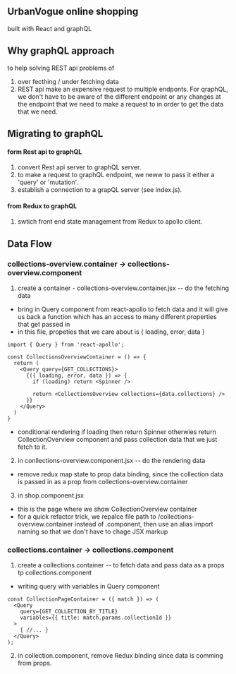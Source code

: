 ## UrbanVogue online shopping

built with React and graphQL

## Why graphQL approach

to help solving REST api problems of

1. over fecthing / under fetching data
2. REST api make an expensive request to multiple endponts. For qraphQL, we don't have to be aware of the different endpoint or any changes at the endpoint that we need to make a request to in order to get the data that we need.

## Migrating to graphQL

#### form Rest api to graphQL

1. convert Rest api server to graphQL server.
2. to make a request to graphQL endpoint, we neww to pass it either a 'query' or 'mutation'.
3. establish a connection to a grapQL server (see index.js).

#### from Redux to graphQL

1. swtich front end state management from Redux to apollo client.

## Data Flow

### collections-overview.container -> collections-overview.component

1. create a container - collections-overview.container.jsx -- do the fetching data

- bring in Query component from react-apollo to fetch data and it will give us back a function which has an access to many different properties that get passed in
- in this file, propeties that we care about is { loading, error, data }

```
import { Query } from 'react-apollo';

const CollectionsOverviewContainer = () => {
  return (
    <Query query={GET_COLLECTIONS}>
      {({ loading, error, data }) => {
        if (loading) return <Spinner />

        return <CollectionsOverview collections={data.collections} />
      }}
    </Query>
  )
}
```

- conditional rendering if loading then return Spinner otherwies return CollectionOverview component and pass collection data that we just fetch to it.

2. in conllections-overview.component.jsx -- do the rendering data

- remove redux map state to prop data binding, since the collection data is passed in as a prop from collections-overview.container

3. in shop.component.jsx

- this is the page where we show CollectionOverview container
- for a quick refactor trick, we repalce file path to /collections-overview.container instead of .component, then use an alias import naming so that we don't have to chage JSX markup

### collections.container -> collections.component

1. create a collections.container -- to fetch data and pass data as a props tp collections.component

- writing query with variables in Query component

```
const CollectionPageContainer = ({ match }) => (
  <Query
    query={GET_COLLECTION_BY_TITLE}
    variables={{ title: match.params.collectionId }}
  >
    { //... }
  </Query>
);

```

2. in collection.component, remove Redux binding since data is comming from props.
